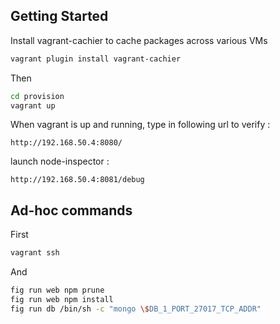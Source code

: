 
Getting Started
---------------

Install vagrant-cachier to cache packages across various VMs

```bash
vagrant plugin install vagrant-cachier
```

Then

```bash
cd provision
vagrant up
```

When vagrant is up and running, type in following url to verify :

```
http://192.168.50.4:8080/
```

launch node-inspector :

```
http://192.168.50.4:8081/debug
```

Ad-hoc commands
---------------

First

```bash
vagrant ssh
```

And

```bash
fig run web npm prune
fig run web npm install
fig run db /bin/sh -c "mongo \$DB_1_PORT_27017_TCP_ADDR"
```
